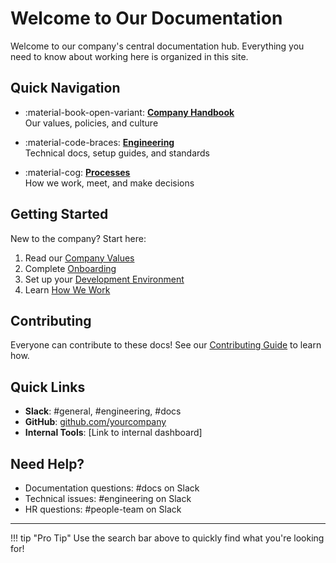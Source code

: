 # Welcome to Our Documentation

Welcome to our company's central documentation hub. Everything you need to know about working here is organized in this site.

## Quick Navigation

<div class="grid cards" markdown>

- :material-book-open-variant: **[Company Handbook](handbook/index.md)**  
  Our values, policies, and culture

- :material-code-braces: **[Engineering](engineering/index.md)**  
  Technical docs, setup guides, and standards

- :material-cog: **[Processes](processes/index.md)**  
  How we work, meet, and make decisions

</div>

## Getting Started

New to the company? Start here:

1. Read our [Company Values](handbook/values.md)
2. Complete [Onboarding](handbook/onboarding.md)
3. Set up your [Development Environment](engineering/setup.md)
4. Learn [How We Work](processes/index.md)

## Contributing

Everyone can contribute to these docs! See our [Contributing Guide](processes/contributing.md) to learn how.

## Quick Links

- **Slack**: #general, #engineering, #docs
- **GitHub**: [github.com/yourcompany](https://github.com/yourcompany)
- **Internal Tools**: [Link to internal dashboard]

## Need Help?

- Documentation questions: #docs on Slack
- Technical issues: #engineering on Slack
- HR questions: #people-team on Slack

---

!!! tip "Pro Tip"
    Use the search bar above to quickly find what you're looking for!